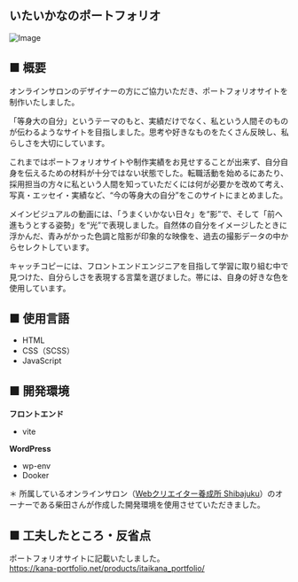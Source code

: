 ## いたいかなのポートフォリオ
![Image](https://github.com/user-attachments/assets/972f4000-9bca-4ba1-a5d5-9ec3e115b611)

## ■ 概要
オンラインサロンのデザイナーの方にご協力いただき、ポートフォリオサイトを制作いたしました。

「等身大の自分」というテーマのもと、実績だけでなく、私という人間そのものが伝わるようなサイトを目指しました。思考や好きなものをたくさん反映し、私らしさを大切にしています。

これまではポートフォリオサイトや制作実績をお見せすることが出来ず、自分自身を伝えるための材料が十分ではない状態でした。転職活動を始めるにあたり、採用担当の方々に私という人間を知っていただくには何が必要かを改めて考え、写真・エッセイ・実績など、“今の等身大の自分”をこのサイトにまとめました。

メインビジュアルの動画には、「うまくいかない日々」を“影”で、そして「前へ進もうとする姿勢」を“光”で表現しました。自然体の自分をイメージしたときに浮かんだ、青みがかった色調と陰影が印象的な映像を、過去の撮影データの中からセレクトしています。

キャッチコピーには、フロントエンドエンジニアを目指して学習に取り組む中で見つけた、自分らしさを表現する言葉を選びました。帯には、自身の好きな色を使用しています。

## ■ 使用言語
* HTML
* CSS（SCSS）
* JavaScript

## ■ 開発環境
**フロントエンド**
* vite

 **WordPress**
* wp-env
* Dooker

＊ 所属しているオンラインサロン（[Webクリエイター養成所 Shibajuku](https://shibajuku.net/)）のオーナーである柴田さんが作成した開発環境を使用させていただきました。

## ■ 工夫したところ・反省点
ポートフォリオサイトに記載いたしました。\
https://kana-portfolio.net/products/itaikana_portfolio/
